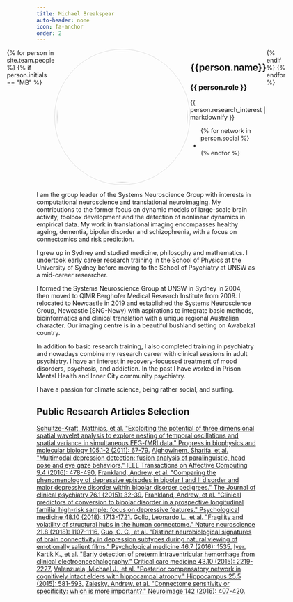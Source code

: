 ```yaml
---
title: Michael Breakspear
auto-header: none
icon: fa-anchor
order: 2
---
```

<head>
<style>
img.portrait {
  border-radius: 50%;
  width: 300px;
  border: 1px solid #ddd;
  padding: 5px;
}
.row {
  display: flex;
  justify-content: center;
}
</style>
</head>

<section>
  <div class="row">
  {% for person in site.team.people %}
	{% if person.initials == "MB" %}
	  <div class="col">
		<img class="portrait" src="{{ person.image }}" alt="">
	  </div> 
	  <div class="col">
	      <h2> {{person.name}} </h2>
              <h3> {{ person.role }} </h3>
		 {{ person.research_interest | markdownify }}
		 <ul class="icons">
		{% for network in person.social %}
		  <li><a href="{{- network.url -}}" class="{{ network.icon }} fa-2x"></a></li>
		{% endfor %}
		</ul>
	  </div> 
	{% endif %}
  {% endfor %}
  </div>
</section>

I am the group leader of the Systems Neuroscience Group with interests in computational neuroscience and translational neuroimaging. My contributions to the former focus on dynamic models of large-scale brain activity, toolbox development and the detection of nonlinear dynamics in empirical data. My work in translational imaging encompasses healthy ageing, dementia, bipolar disorder and schizophrenia, with a focus on connectomics and risk prediction.

I grew up in Sydney and studied medicine, philosophy and mathematics. I undertook early career research training in the School of Physics at the University of Sydney before moving to the School of Psychiatry at UNSW as a mid-career researcher.

I formed the Systems Neuroscience Group at UNSW in Sydney in 2004, then moved to QIMR Berghofer Medical Research Institute from 2009. I relocated to Newcastle in 2019 and established the Systems Neuroscience Group, Newcastle (SNG-Newy) with aspirations to integrate basic methods, bioinformatics and clinical translation with a unique regional Australian character. Our imaging centre is in a beautiful bushland setting on Awabakal country.

In addition to basic research training, I also completed training in psychiatry and nowadays combine my research career with clinical sessions in adult psychiatry. I have an interest in recovery-focussed treatment of mood disorders, psychosis, and addiction. In the past I have worked in Prison Mental Health and Inner City community psychiatry.

I have a passion for climate science, being rather social, and surfing.

## Public Research Articles Selection

[Schultze-Kraft, Matthias, et al. "Exploiting the potential of three dimensional spatial wavelet analysis to explore nesting of temporal oscillations and spatial variance in simultaneous EEG-fMRI data." Progress in biophysics and molecular biology 105.1-2 (2011): 67-79.](../assets/articles/Schultze_11_threedwavelets.pdf)
[Alghowinem, Sharifa, et al. "Multimodal depression detection: fusion analysis of paralinguistic, head pose and eye gaze behaviors." IEEE Transactions on Affective Computing 9.4 (2016): 478-490.](../assets/articles/Alghowinem_16_Multimodal.pdf)
[Frankland, Andrew, et al. "Comparing the phenomenology of depressive episodes in bipolar I and II disorder and major depressive disorder within bipolar disorder pedigrees." The Journal of clinical psychiatry 76.1 (2015): 32-39.](../assets/articles/Frankland_15_Phenomenology.pdf)
[Frankland, Andrew, et al. "Clinical predictors of conversion to bipolar disorder in a prospective longitudinal familial high-risk sample: focus on depressive features." Psychological medicine 48.10 (2018): 1713-1721.](../assets/articles/Frankland_15_Predictors.pdf)
[Gollo, Leonardo L., et al. "Fragility and volatility of structural hubs in the human connectome." Nature neuroscience 21.8 (2018): 1107-1116.](../assets/articles/Gollo_18_Fragility.pdf)
[Guo, C. C., et al. "Distinct neurobiological signatures of brain connectivity in depression subtypes during natural viewing of emotionally salient films." Psychological medicine 46.7 (2016): 1535.](../assets/articles/Guo_15_PsychMed.pdf)
[Iyer, Kartik K., et al. "Early detection of preterm intraventricular hemorrhage from clinical electroencephalography." Critical care medicine 43.10 (2015): 2219-2227.](../assets/articles/Iyer_15_CCMed.pdf)
[Valenzuela, Michael J., et al. "Posterior compensatory network in cognitively intact elders with hippocampal atrophy." Hippocampus 25.5 (2015): 581-593.](../assets/articles/Valenzuela_15_Hippocampus.pdf)
[Zalesky, Andrew, et al. "Connectome sensitivity or specificity: which is more important?." Neuroimage 142 (2016): 407-420.](../assets/articles/Zalesky_16_sensitivity.pdf)

